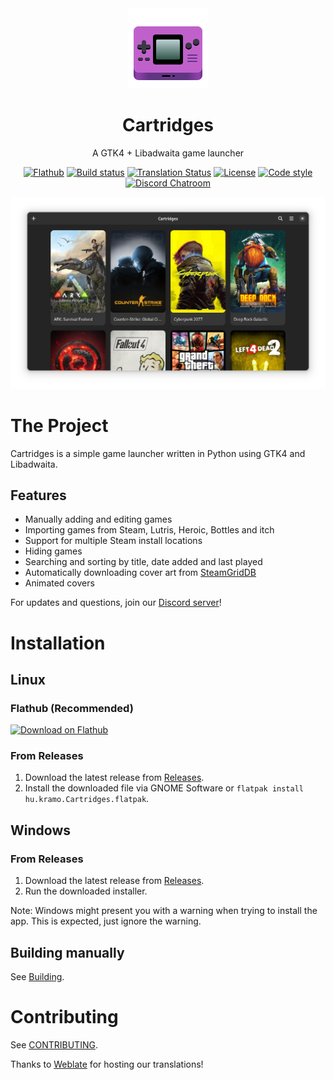 
<div align="center">
  <img src="data/icons/hicolor/scalable/apps/hu.kramo.Cartridges.svg" width="128" height="128">

 # Cartridges
 A GTK4 + Libadwaita game launcher

[![Flathub][flathub-image]][flathub-url]
[![Build status][github-actions-image]][github-actions-url]
[![Translation Status][weblate-image]][weblate-url]
[![License][license-image]][license-url]
[![Code style][code-style-image]][code-style-url]
[![Discord Chatroom][discord-image]][discord-url]
  
[github-actions-url]: https://github.com/kra-mo/cartridges
[github-actions-image]: https://github.com/kra-mo/cartridges/actions/workflows/flatpak-builder.yml/badge.svg
[license-url]: https://github.com/kra-mo/cartridges/blob/main/LICENSE
[license-image]: https://img.shields.io/github/license/kra-mo/cartridges
[code-style-url]: https://github.com/psf/black
[code-style-image]: https://img.shields.io/badge/code%20style-black-000000?style=flat
[weblate-url]: https://hosted.weblate.org/engage/cartridges/
[weblate-image]: https://hosted.weblate.org/widgets/cartridges/-/cartridges/svg-badge.svg
[discord-url]: https://discord.gg/4KSFh3AmQR
[discord-image]: https://img.shields.io/discord/1088155799299313754?color=%235865F2&label=discord&logo=discord&logoColor=%23FFFFFF
[flathub-url]: https://flathub.org/apps/details/hu.kramo.Cartridges
[flathub-image]: https://img.shields.io/flathub/v/hu.kramo.Cartridges

  <img src="data/screenshots/1.png">
</div>

# The Project
Cartridges is a simple game launcher written in Python using GTK4 and Libadwaita.
## Features
- Manually adding and editing games
- Importing games from Steam, Lutris, Heroic, Bottles and itch
- Support for multiple Steam install locations
- Hiding games
- Searching and sorting by title, date added and last played
- Automatically downloading cover art from [SteamGridDB](https://www.steamgriddb.com/)
- Animated covers

For updates and questions, join our [Discord server][discord-url]!

# Installation

## Linux

### Flathub (Recommended)

<a href=https://flathub.org/apps/details/hu.kramo.Cartridges><img width='240' alt='Download on Flathub' src='https://dl.flathub.org/assets/badges/flathub-badge-en.png'/></a>

### From Releases
1. Download the latest release from [Releases](https://github.com/kra-mo/cartridges/releases).
2. Install the downloaded file via GNOME Software or `flatpak install hu.kramo.Cartridges.flatpak`.

## Windows

### From Releases
1. Download the latest release from [Releases](https://github.com/kra-mo/cartridges/releases).
2. Run the downloaded installer.

Note: Windows might present you with a warning when trying to install the app. This is expected, just ignore the warning.

## Building manually
See [Building](https://github.com/kra-mo/cartridges/blob/main/CONTRIBUTING.md#building).

# Contributing

See [CONTRIBUTING](https://github.com/kra-mo/cartridges/blob/main/CONTRIBUTING.md).

Thanks to [Weblate](https://weblate.org/) for hosting our translations!

